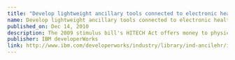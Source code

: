 ```yaml
---
title: "Develop lightweight ancillary tools connected to electronic health records systems"
name: Develop lightweight ancillary tools connected to electronic health records systems
published_on: Dec 14, 2010
description: The 2009 stimulus bill's HITECH Act offers money to physicians, hospitals, and multi-hospital systems if they become "meaningful users" of certified electronic health records (EHR) systems. In order to meet meaningful use rules for EHR systems, you will need to create your own architecture to support lightweight applications. This article describes how to add meaningful use and other business requirements as lightweight ancillary tools connected to your EHR system without adding risk to your existing environment.
publisher: IBM developerWorks
link: http://www.ibm.com/developerworks/industry/library/ind-ancilehr/index.html
---
```

